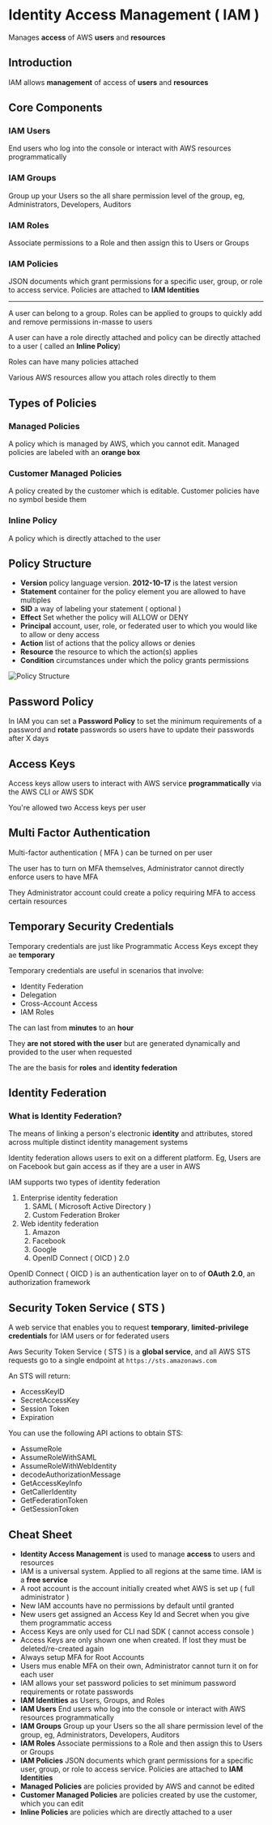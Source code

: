 # Identity Access Management ( IAM )

Manages **access** of AWS **users** and **resources**

## Introduction

IAM allows **management** of access of **users**
and **resources**

## Core Components

### IAM Users

End users who log into the console or interact with
AWS resources programmatically

### IAM Groups

Group up your Users so the all share permission level
of the group, eg, Administrators, Developers, Auditors

### IAM Roles

Associate permissions to a Role and then assign this to
Users or Groups

### IAM Policies

JSON documents which grant permissions for a specific
user, group, or role to access service. Policies are attached
to **IAM Identities**

---

A user can belong to a group. Roles can be applied to
groups to quickly add and remove permissions
in-masse to users

A user can have a role directly attached and policy can
be directly attached to a user ( called an **Inline Policy**)

Roles can have many policies attached

Various AWS resources allow you attach roles directly to them

## Types of Policies

### Managed Policies

A policy which is managed by AWS, which you cannot edit.
Managed policies are labeled with an **orange box**

### Customer Managed Policies

A policy created by the customer which is editable.
Customer policies have no symbol beside them

### Inline Policy

A policy which is directly attached to the user

## Policy Structure

- **Version** policy language version. **2012-10-17** is the
latest version
- **Statement** container for the policy element you are
allowed to have multiples
- **SID** a way of labeling your statement ( optional )
- **Effect** Set whether the policy will ALLOW or DENY
- **Principal** account, user, role, or federated user to
which you would like to allow or deny access
- **Action** list of actions that the policy allows or denies
- **Resource** the resource to which the action(s) applies
- **Condition** circumstances under which the policy grants permissions

<img
  src="../../public/images/iam/policy_structure.png"
  alt="Policy Structure" />

## Password Policy

In IAM you can set a **Password Policy** to set the minimum
requirements of a password and **rotate** passwords so users
have to update their passwords after X days

## Access Keys

Access keys allow users to interact with AWS service
**programmatically** via the AWS CLI or AWS SDK

You're allowed two Access keys per user

## Multi Factor Authentication

Multi-factor authentication ( MFA ) can be turned on per user

The user has to turn on MFA themselves, Administrator cannot
directly enforce users to have MFA

They Administrator account could create a policy
requiring MFA to access certain resources

## Temporary Security Credentials

Temporary credentials are just like Programmatic Access Keys
except they ae **temporary**

Temporary credentials are useful in scenarios that involve:

- Identity Federation
- Delegation
- Cross-Account Access
- IAM Roles

The can last from **minutes** to an **hour**

They **are not stored with the user** but are generated
dynamically and provided to the user when requested

The are the basis for **roles** and **identity federation**

## Identity Federation

### What is Identity Federation?

The means of linking a person's electronic **identity**
and attributes, stored across multiple distinct
identity management systems

Identity federation allows users to exit on a
different platform. Eg, Users are on Facebook but
gain access as if they are a user in AWS

IAM supports two types of identity federation

1. Enterprise identity federation
   1. SAML ( Microsoft Active Directory )
   2. Custom Federation Broker
2. Web identity federation
   1. Amazon
   2. Facebook
   3. Google
   4. OpenID Connect ( OICD ) 2.0

OpenID Connect ( OICD ) is an authentication layer on to of
**OAuth 2.0**, an authorization framework

## Security Token Service ( STS )

A web service that enables you to request **temporary**,
**limited-privilege credentials** for IAM users or for
federated users

Aws Security Token Service ( STS ) is a **global service**,
and all AWS STS requests go to a single endpoint at
`https://sts.amazonaws.com`

An STS will return:

- AccessKeyID
- SecretAccessKey
- Session Token
- Expiration

You can use the following API actions to obtain STS:

- AssumeRole
- AssumeRoleWithSAML
- AssumeRoleWithWebIdentity
- decodeAuthorizationMessage
- GetAccessKeyInfo
- GetCallerIdentity
- GetFederationToken
- GetSessionToken

## Cheat Sheet

- **Identity Access Management** is used to manage **access**
to users and resources
- IAM is a universal system. Applied to all regions
at the same time. IAM is a **free service**
- A root account is the account initially created whet AWS
is set up ( full administrator )
- New IAM accounts have no permissions by default until granted
- New users get assigned an Access Key Id and Secret when you
give them programmatic access
- Access Keys are only used for CLI nad SDK
( cannot access console )
- Access Keys are only shown one when created. If lost they must
be deleted/re-created again
- Always setup MFA for Root Accounts
- Users mus enable MFA on their own, Administrator cannot
turn it on for each user
- IAM allows your set password policies to set minimum password
requirements or rotate passwords
- **IAM Identities** as Users, Groups, and Roles
- **IAM Users** End users who log into the console or interact
with AWS resources programmatically
- **IAM Groups** Group up your Users so the all share permission
level of the group, eg, Administrators, Developers, Auditors
- **IAM Roles** Associate permissions to a Role and then assign
this to Users or Groups
- **IAM Policies** JSON documents which grant permissions
for a specific user, group, or role to access service.
Policies are attached to **IAM Identities**
- **Managed Policies** are policies provided by AWS and cannot
be edited
- **Customer Managed Policies** are policies created by use
the customer, which you can edit
- **Inline Policies** are policies which are directly attached
to a user

<style>
.text-red {
  color: red;
}
</style>
